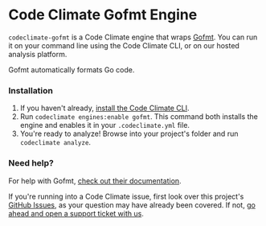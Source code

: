 # Code Climate Gofmt Engine

`codeclimate-gofmt` is a Code Climate engine that wraps [Gofmt](https://golang.org/cmd/gofmt/). You can run it on your command line using the Code Climate CLI, or on our hosted analysis platform.

Gofmt automatically formats Go code.

### Installation

1. If you haven't already, [install the Code Climate CLI](https://github.com/codeclimate/codeclimate).
2. Run `codeclimate engines:enable gofmt`. This command both installs the engine and enables it in your `.codeclimate.yml` file.
3. You're ready to analyze! Browse into your project's folder and run `codeclimate analyze`.

### Need help?

For help with Gofmt, [check out their documentation](https://golang.org/cmd/gofmt/).

If you're running into a Code Climate issue, first look over this project's [GitHub Issues](https://github.com/codeclimate/codeclimate-rubocop/issues), as your question may have already been covered. If not, [go ahead and open a support ticket with us](https://codeclimate.com/help).
